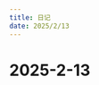 ```yaml
---
title: 日记
date: 2025/2/13
---
```

# 2025-2-13
<style>
    p {font-size: 14pt;}
    table {font-size: 14pt;}
    li:not(.article-tag-list-item, .aos-init, .aos-animate) {font-size: 14pt;}
    center {font-size: 16pt;}
</style>
<script>
//SCRIPT//SCRIPT//SCRIPT//SCRIPT//SCRIPT//SCRIPT//SCRIPT//SCRIPT//SCRIPT//SCRIPT//SCRIPT//SCRIPT//SCRIPT//SCRIPT//SCRIPT//SCRIPT//SCRIPT//SCRIPT//SCRIPT//SCRIPT//SCRIPT//SCRIPT//SCRIPT//SCRIPT//SCRIPT//SCRIPT//SCRIPT//SCRIPT//SCRIPT//SCRIPT
var url = window.location.href;
var param = url.split("?");
if (param[1] != "pw=Hikari_Clarus") window.location.replace("../../../../diary");
//alert(param[1]);
</script>